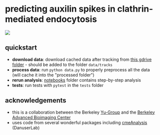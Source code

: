 # predicting auxilin spikes in clathrin-mediated endocytosis

![](https://yu-group.github.io/auxilin-prediction/reports/figs/fig_pipeline.jpg)

## quickstart
- **download data**: download cached data after tracking from [this gdrive folder](https://drive.google.com/drive/folders/1mh2wn0KLtj90j_rfgPUGEJgMZAEl0Yi7?usp=sharing) - should be added to the folder `data/tracks`
- **process data**: run `python data.py` to properly preprocess all the data (will cache it into the "processed folder")
- **rerun analysis**: [notebooks](notebooks) folder contains step-by-step analysis
- **tests**: run tests with `pytest` in the `tests` folder

## acknowledgements
- this is a collaboration between the Berkeley [Yu-Group](https://www.stat.berkeley.edu/~yugroup/) and the [Berkeley Advanced Bioimaging Center](http://abc.berkeley.edu/)
- uses code from several wonderful packages including [cmeAnalysis](https://github.com/DanuserLab/cmeAnalysis) (DanuserLab)